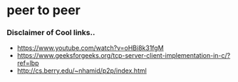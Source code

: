 # peer to peer 

### Disclaimer of Cool links..
* https://www.youtube.com/watch?v=oHBi8k31fgM
* https://www.geeksforgeeks.org/tcp-server-client-implementation-in-c/?ref=lbp
* http://cs.berry.edu/~nhamid/p2p/index.html